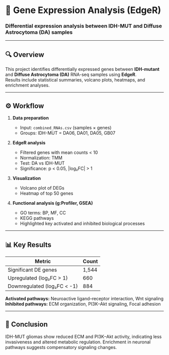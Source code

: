 # 🧬 Gene Expression Analysis (EdgeR)

### Differential expression analysis between IDH-MUT and Diffuse Astrocytoma (DA) samples

---

## 🔍 Overview
This project identifies differentially expressed genes between **IDH-mutant** and **Diffuse Astrocytoma (DA)** RNA-seq samples using **EdgeR**.  
Results include statistical summaries, volcano plots, heatmaps, and enrichment analyses.

---

## ⚙️ Workflow

1. **Data preparation**
   - Input: `combined_RNAs.csv` (samples × genes)
   - Groups: IDH-MUT = DA06, DA01, DA05, GB07

2. **EdgeR analysis**
   - Filtered genes with mean counts < 10  
   - Normalization: TMM  
   - Test: DA vs IDH-MUT  
   - Significance: p < 0.05, |log₂FC| > 1  

3. **Visualization**
   - Volcano plot of DEGs  
   - Heatmap of top 50 genes  

4. **Functional analysis (g:Profiler, GSEA)**
   - GO terms: BP, MF, CC  
   - KEGG pathways  
   - Highlighted key activated and inhibited biological processes

---

## 📊 Key Results

| Metric | Count |
|---------|--------|
| Significant DE genes | 1,544 |
| Upregulated (log₂FC > 1) | 660 |
| Downregulated (log₂FC < -1) | 884 |

**Activated pathways:** Neuroactive ligand–receptor interaction, Wnt signaling  
**Inhibited pathways:** ECM organization, PI3K–Akt signaling, Focal adhesion

---

## 🧩 Conclusion
IDH-MUT gliomas show reduced ECM and PI3K–Akt activity, indicating less invasiveness and altered metabolic regulation. Enrichment in neuronal pathways suggests compensatory signaling changes.




